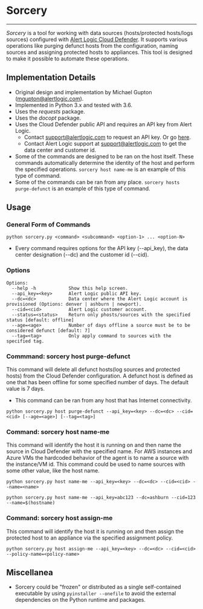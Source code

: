 # Sorcery
---
*Sorcery* is a tool for working with data sources (hosts/protected hosts/logs sources) configured with [Alert Logic Cloud Defender](https://www.alertlogic.com/). It supports various operations like purging defunct hosts from the configuration, naming sources and assigning protected hosts to appliances. This tool is designed to make it possible to automate these operations.

## Implementation Details
- Original design and implementation by Michael Gupton (mgupton@alertlogic.com).
- Implemented in Python 3.x and tested with 3.6.
- Uses the *requests* package.
- Uses the *docopt* package.
- Uses the Cloud Defender public API and requires an API key from Alert Logic.
  - Contact support@alertlogic.com to request an API key. Or go [here](https://www.alertlogic.com/resources/alert-logic-activeintegration-apis/).
  - Contact Alert Logic support at support@alertlogic.com to get the data center and customer id.
- Some of the commands are designed to be ran on the host itself. These commands automatically determine the identity of the host and perform the specified operations. `sorcery host name-me` is an example of this type of command.
- Some of the commands can be ran from any place. `sorcery hosts purge-defunct` is an example of this type of command.

## Usage
### General Form of Commands

```
python sorcery.py <command> <subcommand> <option-1> ... <option-N>
```
- Every command requires options for the API key (--api_key), the data center designation (--dc) and the customer id (--cid).

### Options
```
Options:
  --help -h            Show this help screen.
  --api_key=<key>      Alert Logic public API key.
  --dc=<dc>            Data center where the Alert Logic account is provisioned (Options: denver | ashburn | newport).
  --cid=<cid>          Alert Logic customer account.
  --status=<status>    Return only phosts/sources with the specified status [default: offline]
  --age=<age>          Number of days offline a source must be to be considered defunct [default: 7]
  --tag=<tag>          Only apply command to sources with the specified tag.
```
### Commmand: sorcery host purge-defunct
This command will delete all defunct hosts(log sources and protected hosts) from the Cloud Defender configuration. A defunct host is defined as one that has been offline for some specified number of days. The default value is 7 days.

- This command can be ran from any host that has Internet connectivity.

```
python sorcery.py host purge-defunct --api_key=<key> --dc=<dc> --cid=<cid> [--age=<age>] [--tag=<tag>]
```

### Command: sorcery host name-me
This command will identify the host it is running on and then name the source in Cloud Defender with the specified name. For AWS instances and Azure VMs the hardcoded behavior of the agent is to name a source with the instance/VM id. This command could be used to name sources with some other value, like the host name.
```
python sorcery.py host name-me --api_key=<key> --dc=<dc> --cid=<cid> --name=<name>
```
```
python sorcery.py host name-me --api_key=abc123 --dc=ashburn --cid=123 --name=$(hostname)
```
### Command: sorcery host assign-me
This command will identify the host it is running on and then assign the protected host to an appliance via the specified assignment policy.
```
python sorcery.py host assign-me --api_key=<key> --dc=<dc> --cid=<cid> --policy-name=<policy-name>
```

## Miscellanea
- Sorcery could be "frozen" or distributed as a single self-contained executable by using ``pyinstaller --onefile`` to avoid the external dependencies on the Python runtime and packages.
